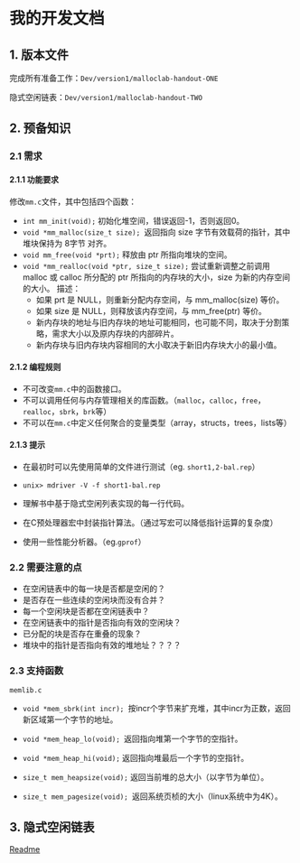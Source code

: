 # 我的开发文档

## 1. 版本文件

完成所有准备工作：`Dev/version1/malloclab-handout-ONE`

隐式空闲链表：`Dev/version1/malloclab-handout-TWO`

## 2. 预备知识

### 2.1 需求

#### 2.1.1 功能要求

修改`mm.c`文件，其中包括四个函数：

+ `int mm_init(void);` 初始化堆空间，错误返回-1，否则返回0。
+ `void *mm_malloc(size_t size); `返回指向 size 字节有效载荷的指针，其中堆块保持为 8字节 对齐。
+ `void mm_free(void *prt);` 释放由 ptr 所指向堆块的空间。
+ `void *mm_realloc(void *ptr, size_t size);` 尝试重新调整之前调用 malloc 或 calloc 所分配的 ptr 所指向的内存块的大小，size 为新的内存空间的大小。
  描述：
  + 如果 prt 是 NULL，则重新分配内存空间，与 mm_malloc(size) 等价。
  + 如果 size 是 NULL，则释放该内存空间，与 mm_free(ptr) 等价。
  + 新内存块的地址与旧内存块的地址可能相同，也可能不同，取决于分割策略，需求大小以及原内存块的内部碎片。
  + 新内存块与旧内存块内容相同的大小取决于新旧内存块大小的最小值。

#### 2.1.2 编程规则

- 不可改变`mm.c`中的函数接口。
- 不可以调用任何与内存管理相关的库函数。（`malloc`，`calloc`，`free`，`realloc`，`sbrk`，`brk`等）
- 不可以在`mm.c`中定义任何聚合的变量类型（array，structs，trees，lists等）

#### 2.1.3 提示

+ 在最初时可以先使用简单的文件进行测试（eg. `short1,2-bal.rep`）

+ `unix> mdriver -V -f short1-bal.rep`

+ 理解书中基于隐式空闲列表实现的每一行代码。

+ 在C预处理器宏中封装指针算法。（通过写宏可以降低指针运算的复杂度）

+ 使用一些性能分析器。（eg.`gprof`）

### 2.2 需要注意的点

- 在空闲链表中的每一块是否都是空闲的？
- 是否存在一些连续的空闲块而没有合并？
- 每一个空闲块是否都在空闲链表中？
- 在空闲链表中的指针是否指向有效的空闲块？
- 已分配的块是否存在重叠的现象？
- 堆块中的指针是否指向有效的堆地址？？？？

### 2.3 支持函数

`memlib.c`

+ `void *mem_sbrk(int incr); `按incr个字节来扩充堆，其中incr为正数，返回新区域第一个字节的地址。

+ `void *mem_heap_lo(void); `返回指向堆第一个字节的空指针。

+ `void *mem_heap_hi(void);` 返回指向堆最后一个字节的空指针。

+ `size_t mem_heapsize(void);` 返回当前堆的总大小（以字节为单位）。

+ `size_t mem_pagesize(void); `返回系统页桢的大小（linux系统中为4K）。

## 3. 隐式空闲链表
[Readme](https://github.com/niu0217/MallocLib/blob/main/Dev/version2/Readme.md)
